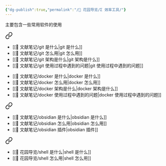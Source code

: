 ```yaml
---
{"dg-publish":true,"permalink":"/🌱 花园导览/Σ 效率工具/"}
---
```



主要包含一些常用软件的使用


<div class="transclusion internal-embed is-loaded"><a class="markdown-embed-link" href="//s-git/" aria-label="Open link"><svg xmlns="http://www.w3.org/2000/svg" width="24" height="24" viewBox="0 0 24 24" fill="none" stroke="currentColor" stroke-width="2" stroke-linecap="round" stroke-linejoin="round" class="svg-icon lucide-link"><path d="M10 13a5 5 0 0 0 7.54.54l3-3a5 5 0 0 0-7.07-7.07l-1.72 1.71"></path><path d="M14 11a5 5 0 0 0-7.54-.54l-3 3a5 5 0 0 0 7.07 7.07l1.71-1.71"></path></svg></a><div class="markdown-embed">





- [[🌿 文献笔记/git 是什么\|git 是什么]]
- [[🌿 文献笔记/git 怎么用\|git 怎么用]]
- [[🌿 文献笔记/git 架构是什么\|git 架构是什么]]
- [[🌿 文献笔记/git 使用过程中遇到的问题\|git 使用过程中遇到的问题]]

</div></div>



<div class="transclusion internal-embed is-loaded"><div class="markdown-embed">





- [[🌿 文献笔记/docker 是什么\|docker 是什么]]
- [[🌿 文献笔记/docker 怎么用\|docker 怎么用]]
- [[🌿 文献笔记/docker 架构是什么\|docker 架构是什么]]
- [[🌿 文献笔记/docker 使用过程中遇到的问题\|docker 使用过程中遇到的问题]]

</div></div>



<div class="transclusion internal-embed is-loaded"><a class="markdown-embed-link" href="//s-obsidian/" aria-label="Open link"><svg xmlns="http://www.w3.org/2000/svg" width="24" height="24" viewBox="0 0 24 24" fill="none" stroke="currentColor" stroke-width="2" stroke-linecap="round" stroke-linejoin="round" class="svg-icon lucide-link"><path d="M10 13a5 5 0 0 0 7.54.54l3-3a5 5 0 0 0-7.07-7.07l-1.72 1.71"></path><path d="M14 11a5 5 0 0 0-7.54-.54l-3 3a5 5 0 0 0 7.07 7.07l1.71-1.71"></path></svg></a><div class="markdown-embed">





- [[🌿 文献笔记/obsidian 是什么\|obsidian 是什么]]
- [[🌿 文献笔记/obsidian 怎么用\|obsidian 怎么用]]
- [[🌿 文献笔记/obsidian 插件\|obsidian 插件]]

</div></div>



<div class="transclusion internal-embed is-loaded"><a class="markdown-embed-link" href="//s-shell/" aria-label="Open link"><svg xmlns="http://www.w3.org/2000/svg" width="24" height="24" viewBox="0 0 24 24" fill="none" stroke="currentColor" stroke-width="2" stroke-linecap="round" stroke-linejoin="round" class="svg-icon lucide-link"><path d="M10 13a5 5 0 0 0 7.54.54l3-3a5 5 0 0 0-7.07-7.07l-1.72 1.71"></path><path d="M14 11a5 5 0 0 0-7.54-.54l-3 3a5 5 0 0 0 7.07 7.07l1.71-1.71"></path></svg></a><div class="markdown-embed">





- [[🌱 花园导览/shell 是什么\|shell 是什么]]
- [[🌱 花园导览/shell 怎么用\|shell 怎么用]]

</div></div>

